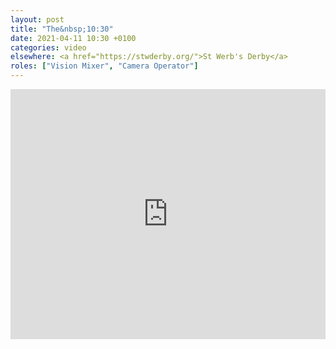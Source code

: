 ```yaml
---
layout: post
title: "The&nbsp;10:30"
date: 2021-04-11 10:30 +0100
categories: video
elsewhere: <a href="https://stwderby.org/">St Werb's Derby</a>
roles: ["Vision Mixer", "Camera Operator"]
---
```


<iframe width="100%" height="400em" src="https://www.youtube.com/embed/yREUkCGgXoU" frameborder="0" allow="accelerometer; autoplay; clipboard-write; encrypted-media; gyroscope; picture-in-picture" allowfullscreen></iframe>
